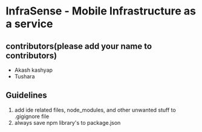 # InfraSense - Mobile Infrastructure as a service 

## contributors(please add your name to contributors)
* Akash kashyap
* Tushara


## Guidelines
1. add ide related files, node_modules, and other unwanted stuff to .gigignore file
2. always save npm library's to package.json


